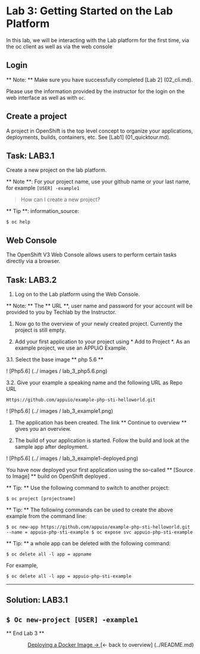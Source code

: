 # Lab 3: Getting Started on the Lab Platform

In this lab, we will be interacting with the Lab platform for the first time, via the oc client as well as via the web console

## Login

** Note: ** 
Make sure you have successfully completed [Lab 2] (02_cli.md).


Please use the information provided by the instructor for the login on the web interface as well as with `oc`.


## Create a project

A project in OpenShift is the top level concept to organize your applications, deployments, builds, containers, etc. See [Lab1] (01_quicktour.md).


## Task: LAB3.1
Create a new project on the lab platform.

** Note **: For your project name, use your github name or your last name, for example `[USER] -example1`

> How can I create a new project?

** Tip **: information_source:

``
$ oc help
``

## Web Console

The OpenShift V3 Web Console allows users to perform certain tasks directly via a browser.

## Task: LAB3.2
1. Log on to the Lab platform using the Web Console.

  ** Note: ** The ** URL **, user name and password for your account will be provided to you by Techlab by the Instructor.

1. Now go to the overview of your newly created project. Currently the project is still empty.

1. Add your first application to your project using * Add to Project *. As an example project, we use an APPUiO Example.

  3.1. Select the base image ** php 5.6 **
  
! [Php5.6] (../ images / lab_3_php5.6.png)

  3.2. Give your example a speaking name and the following URL as Repo URL
  
  ``
  Https://github.com/appuio/example-php-sti-helloworld.git
  ``
  
! [Php5.6] (../ images / lab_3_example1.png)

1. The application has been created. The link ** Continue to overview ** gives you an overview.

1. The build of your application is started. Follow the build and look at the sample app after deployment.

! [Php5.6] (../ images / lab_3_example1-deployed.png)


You have now deployed your first application using the so-called ** [Source to Image] ** build on OpenShift deployed .

** Tip: ** Use the following command to switch to another project:

``
$ oc project [projectname]
``

** Tip: ** The following commands can be used to create the above example from the command line:

``
$ oc new-app https://github.com/appuio/example-php-sti-helloworld.git --name = appuio-php-sti-example
$ oc expose svc appuio-php-sti-example
``

** Tip: ** a whole app can be deleted with the following command:

``
$ oc delete all -l app = appname
``

For example,

``
$ oc delete all -l app = appuio-php-sti-example
``

---

## Solution: LAB3.1

``
$ Oc new-project [USER] -example1
``
---

** End Lab 3 **

<p width = "100px" align = "right"> <a href="04_deploy_dockerimage.md"> Deploying a Docker Image → </a> </ p>
[← back to overview] (../README.md)
